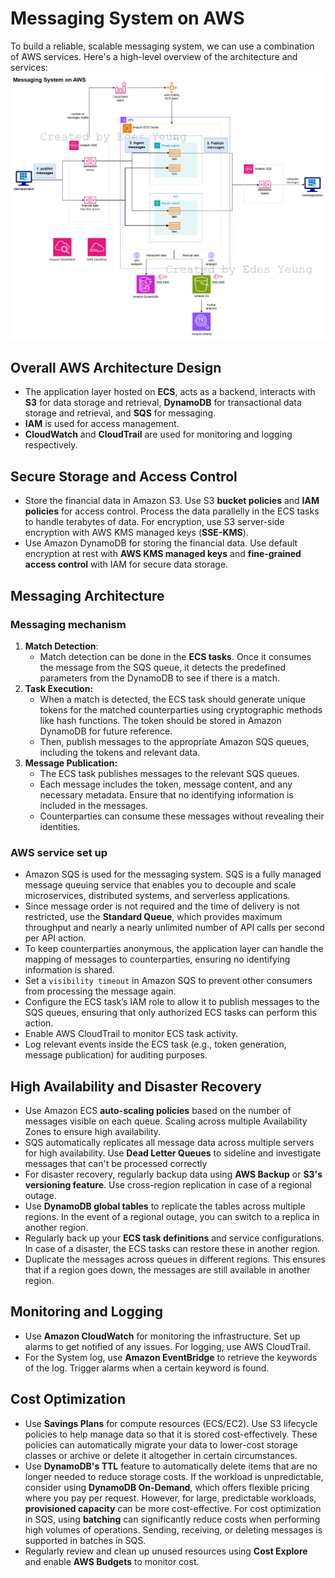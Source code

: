 # Messaging System on AWS
To build a reliable, scalable messaging system, we can use a combination of AWS services. Here's a high-level overview of the architecture and services:
![AWSAWS](aws-messaging-architecture_edesyeung.drawio.png)
## Overall AWS Architecture Design
- The application layer hosted on **ECS**, acts as a backend, interacts with **S3** for data storage and retrieval, **DynamoDB** for transactional data storage and retrieval, and **SQS** for messaging. 
- **IAM** is used for access management. 
- **CloudWatch** and **CloudTrail** are used for monitoring and logging respectively.
## Secure Storage and Access Control
- Store the financial data in Amazon S3. Use S3 **bucket policies** and **IAM policies** for access control. Process the data parallelly in the ECS tasks to handle terabytes of data. For encryption, use S3 server-side encryption with AWS KMS managed keys (**SSE-KMS**).
- Use Amazon DynamoDB for storing the financial data. Use default encryption at rest with **AWS KMS managed keys** and **fine-grained access control** with IAM for secure data storage.
## Messaging Architecture
### Messaging mechanism
1. **Match Detection**:
	- Match detection can be done in the **ECS tasks**. Once it consumes the message from the SQS queue, it detects the predefined parameters from the DynamoDB to see if there is a match. 
2. **Task Execution:**
	- When a match is detected, the ECS task should generate unique tokens for the matched counterparties using cryptographic methods like hash functions. The token should be stored in Amazon DynamoDB for future reference.
	- Then, publish messages to the appropriate Amazon SQS queues, including the tokens and relevant data.
3. **Message Publication:**
	- The ECS task publishes messages to the relevant SQS queues.
	- Each message includes the token, message content, and any necessary metadata. Ensure that no identifying information is included in the messages.
	- Counterparties can consume these messages without revealing their identities.
### AWS service set up
- Amazon SQS is used for the messaging system. SQS is a fully managed message queuing service that enables you to decouple and scale microservices, distributed systems, and serverless applications. 
- Since message order is not required and the time of delivery is not restricted, use the **Standard Queue**, which provides maximum throughput and nearly a nearly unlimited number of API calls per second per API action.
- To keep counterparties anonymous, the application layer can handle the mapping of messages to counterparties, ensuring no identifying information is shared. 
- Set a `visibility timeout` in Amazon SQS to prevent other consumers from processing the message again.
- Configure the ECS task’s IAM role to allow it to publish messages to the SQS queues, ensuring that only authorized ECS tasks can perform this action.
- Enable AWS CloudTrail to monitor ECS task activity.
- Log relevant events inside the ECS task (e.g., token generation, message publication) for auditing purposes.
## High Availability and Disaster Recovery
- Use Amazon ECS **auto-scaling policies** based on the number of messages visible on each queue. Scaling across multiple Availability Zones to ensure high availability. 
- SQS automatically replicates all message data across multiple servers for high availability. Use **Dead Letter Queues** to sideline and investigate messages that can't be processed correctly
- For disaster recovery, regularly backup data using **AWS Backup** or **S3's versioning feature**. Use cross-region replication in case of a regional outage.
- Use **DynamoDB global tables** to replicate the tables across multiple regions. In the event of a regional outage, you can switch to a replica in another region.
- Regularly back up your **ECS task definitions** and service configurations. In case of a disaster, the ECS tasks can restore these in another region.
- Duplicate the messages across queues in different regions. This ensures that if a region goes down, the messages are still available in another region.
## Monitoring and Logging
- Use **Amazon CloudWatch** for monitoring the infrastructure. Set up alarms to get notified of any issues. For logging, use AWS CloudTrail.
- For the System log, use **Amazon EventBridge** to retrieve the keywords of the log. Trigger alarms when a certain keyword is found.
## Cost Optimization
- Use **Savings Plans** for compute resources (ECS/EC2). 
Use S3 lifecycle policies to help manage data so that it is stored cost-effectively. These policies can automatically migrate your data to lower-cost storage classes or archive or delete it altogether in certain circumstances.
- Use **DynamoDB's TTL** feature to automatically delete items that are no longer needed to reduce storage costs.
If the workload is unpredictable, consider using **DynamoDB On-Demand**, which offers flexible pricing where you pay per request. However, for large, predictable workloads, **provisioned capacity** can be more cost-effective.
For cost optimization in SQS, using **batching** can significantly reduce costs when performing high volumes of operations. Sending, receiving, or deleting messages is supported in batches in SQS.
- Regularly review and clean up unused resources using **Cost Explore** and enable **AWS Budgets** to monitor cost.
